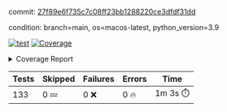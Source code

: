commit: [27f89e6f735c7c08ff23bb1288220ce3dfdf31dd](https://github.com/rcmdnk/homebrew-file/tree/27f89e6f735c7c08ff23bb1288220ce3dfdf31dd)

condition: branch=main, os=macos-latest, python_version=3.9

[![test](https://github.com/rcmdnk/homebrew-file/actions/workflows/test.yml/badge.svg)](https://github.com/rcmdnk/homebrew-file/actions/runs/14934283752)
<a href="https://github.com/rcmdnk/homebrew-file/blob/27f89e6f735c7c08ff23bb1288220ce3dfdf31dd/README.md"><img alt="Coverage" src="https://img.shields.io/badge/Coverage-56%25-orange.svg" /></a><details><summary>Coverage Report </summary><table><tr><th>File</th><th>Stmts</th><th>Miss</th><th>Cover</th><th>Missing</th></tr><tbody><tr><td colspan="5"><b>bin</b></td></tr><tr><td>&nbsp; &nbsp;<a href="https://github.com/rcmdnk/homebrew-file/blob/27f89e6f735c7c08ff23bb1288220ce3dfdf31dd/bin/brew-file">brew-file</a></td><td>2168</td><td>945</td><td>56%</td><td><a href="https://github.com/rcmdnk/homebrew-file/blob/27f89e6f735c7c08ff23bb1288220ce3dfdf31dd/bin/brew-file#L56-L62">56&ndash;62</a>, <a href="https://github.com/rcmdnk/homebrew-file/blob/27f89e6f735c7c08ff23bb1288220ce3dfdf31dd/bin/brew-file#L149">149</a>, <a href="https://github.com/rcmdnk/homebrew-file/blob/27f89e6f735c7c08ff23bb1288220ce3dfdf31dd/bin/brew-file#L161">161</a>, <a href="https://github.com/rcmdnk/homebrew-file/blob/27f89e6f735c7c08ff23bb1288220ce3dfdf31dd/bin/brew-file#L210">210</a>, <a href="https://github.com/rcmdnk/homebrew-file/blob/27f89e6f735c7c08ff23bb1288220ce3dfdf31dd/bin/brew-file#L304">304</a>, <a href="https://github.com/rcmdnk/homebrew-file/blob/27f89e6f735c7c08ff23bb1288220ce3dfdf31dd/bin/brew-file#L307">307</a>, <a href="https://github.com/rcmdnk/homebrew-file/blob/27f89e6f735c7c08ff23bb1288220ce3dfdf31dd/bin/brew-file#L375-L377">375&ndash;377</a>, <a href="https://github.com/rcmdnk/homebrew-file/blob/27f89e6f735c7c08ff23bb1288220ce3dfdf31dd/bin/brew-file#L386-L387">386&ndash;387</a>, <a href="https://github.com/rcmdnk/homebrew-file/blob/27f89e6f735c7c08ff23bb1288220ce3dfdf31dd/bin/brew-file#L481">481</a>, <a href="https://github.com/rcmdnk/homebrew-file/blob/27f89e6f735c7c08ff23bb1288220ce3dfdf31dd/bin/brew-file#L487-L490">487&ndash;490</a>, <a href="https://github.com/rcmdnk/homebrew-file/blob/27f89e6f735c7c08ff23bb1288220ce3dfdf31dd/bin/brew-file#L528-L552">528&ndash;552</a>, <a href="https://github.com/rcmdnk/homebrew-file/blob/27f89e6f735c7c08ff23bb1288220ce3dfdf31dd/bin/brew-file#L556-L564">556&ndash;564</a>, <a href="https://github.com/rcmdnk/homebrew-file/blob/27f89e6f735c7c08ff23bb1288220ce3dfdf31dd/bin/brew-file#L690">690</a>, <a href="https://github.com/rcmdnk/homebrew-file/blob/27f89e6f735c7c08ff23bb1288220ce3dfdf31dd/bin/brew-file#L810-L814">810&ndash;814</a>, <a href="https://github.com/rcmdnk/homebrew-file/blob/27f89e6f735c7c08ff23bb1288220ce3dfdf31dd/bin/brew-file#L827-L832">827&ndash;832</a>, <a href="https://github.com/rcmdnk/homebrew-file/blob/27f89e6f735c7c08ff23bb1288220ce3dfdf31dd/bin/brew-file#L843">843</a>, <a href="https://github.com/rcmdnk/homebrew-file/blob/27f89e6f735c7c08ff23bb1288220ce3dfdf31dd/bin/brew-file#L860">860</a>, <a href="https://github.com/rcmdnk/homebrew-file/blob/27f89e6f735c7c08ff23bb1288220ce3dfdf31dd/bin/brew-file#L864-L872">864&ndash;872</a>, <a href="https://github.com/rcmdnk/homebrew-file/blob/27f89e6f735c7c08ff23bb1288220ce3dfdf31dd/bin/brew-file#L881-L884">881&ndash;884</a>, <a href="https://github.com/rcmdnk/homebrew-file/blob/27f89e6f735c7c08ff23bb1288220ce3dfdf31dd/bin/brew-file#L886-L889">886&ndash;889</a>, <a href="https://github.com/rcmdnk/homebrew-file/blob/27f89e6f735c7c08ff23bb1288220ce3dfdf31dd/bin/brew-file#L891-L894">891&ndash;894</a>, <a href="https://github.com/rcmdnk/homebrew-file/blob/27f89e6f735c7c08ff23bb1288220ce3dfdf31dd/bin/brew-file#L905-L923">905&ndash;923</a>, <a href="https://github.com/rcmdnk/homebrew-file/blob/27f89e6f735c7c08ff23bb1288220ce3dfdf31dd/bin/brew-file#L974-L984">974&ndash;984</a>, <a href="https://github.com/rcmdnk/homebrew-file/blob/27f89e6f735c7c08ff23bb1288220ce3dfdf31dd/bin/brew-file#L987-L1014">987&ndash;1014</a>, <a href="https://github.com/rcmdnk/homebrew-file/blob/27f89e6f735c7c08ff23bb1288220ce3dfdf31dd/bin/brew-file#L1030-L1045">1030&ndash;1045</a>, <a href="https://github.com/rcmdnk/homebrew-file/blob/27f89e6f735c7c08ff23bb1288220ce3dfdf31dd/bin/brew-file#L1087">1087</a>, <a href="https://github.com/rcmdnk/homebrew-file/blob/27f89e6f735c7c08ff23bb1288220ce3dfdf31dd/bin/brew-file#L1103-L1108">1103&ndash;1108</a>, <a href="https://github.com/rcmdnk/homebrew-file/blob/27f89e6f735c7c08ff23bb1288220ce3dfdf31dd/bin/brew-file#L1112-L1114">1112&ndash;1114</a>, <a href="https://github.com/rcmdnk/homebrew-file/blob/27f89e6f735c7c08ff23bb1288220ce3dfdf31dd/bin/brew-file#L1118-L1121">1118&ndash;1121</a>, <a href="https://github.com/rcmdnk/homebrew-file/blob/27f89e6f735c7c08ff23bb1288220ce3dfdf31dd/bin/brew-file#L1125-L1127">1125&ndash;1127</a>, <a href="https://github.com/rcmdnk/homebrew-file/blob/27f89e6f735c7c08ff23bb1288220ce3dfdf31dd/bin/brew-file#L1131-L1133">1131&ndash;1133</a>, <a href="https://github.com/rcmdnk/homebrew-file/blob/27f89e6f735c7c08ff23bb1288220ce3dfdf31dd/bin/brew-file#L1137-L1139">1137&ndash;1139</a>, <a href="https://github.com/rcmdnk/homebrew-file/blob/27f89e6f735c7c08ff23bb1288220ce3dfdf31dd/bin/brew-file#L1143-L1145">1143&ndash;1145</a>, <a href="https://github.com/rcmdnk/homebrew-file/blob/27f89e6f735c7c08ff23bb1288220ce3dfdf31dd/bin/brew-file#L1149-L1151">1149&ndash;1151</a>, <a href="https://github.com/rcmdnk/homebrew-file/blob/27f89e6f735c7c08ff23bb1288220ce3dfdf31dd/bin/brew-file#L1155-L1158">1155&ndash;1158</a>, <a href="https://github.com/rcmdnk/homebrew-file/blob/27f89e6f735c7c08ff23bb1288220ce3dfdf31dd/bin/brew-file#L1162-L1164">1162&ndash;1164</a>, <a href="https://github.com/rcmdnk/homebrew-file/blob/27f89e6f735c7c08ff23bb1288220ce3dfdf31dd/bin/brew-file#L1182">1182</a>, <a href="https://github.com/rcmdnk/homebrew-file/blob/27f89e6f735c7c08ff23bb1288220ce3dfdf31dd/bin/brew-file#L1232-L1234">1232&ndash;1234</a>, <a href="https://github.com/rcmdnk/homebrew-file/blob/27f89e6f735c7c08ff23bb1288220ce3dfdf31dd/bin/brew-file#L1237">1237</a>, <a href="https://github.com/rcmdnk/homebrew-file/blob/27f89e6f735c7c08ff23bb1288220ce3dfdf31dd/bin/brew-file#L1243">1243</a>, <a href="https://github.com/rcmdnk/homebrew-file/blob/27f89e6f735c7c08ff23bb1288220ce3dfdf31dd/bin/brew-file#L1265-L1268">1265&ndash;1268</a>, <a href="https://github.com/rcmdnk/homebrew-file/blob/27f89e6f735c7c08ff23bb1288220ce3dfdf31dd/bin/brew-file#L1346">1346</a>, <a href="https://github.com/rcmdnk/homebrew-file/blob/27f89e6f735c7c08ff23bb1288220ce3dfdf31dd/bin/brew-file#L1383">1383</a>, <a href="https://github.com/rcmdnk/homebrew-file/blob/27f89e6f735c7c08ff23bb1288220ce3dfdf31dd/bin/brew-file#L1420">1420</a>, <a href="https://github.com/rcmdnk/homebrew-file/blob/27f89e6f735c7c08ff23bb1288220ce3dfdf31dd/bin/brew-file#L1423">1423</a>, <a href="https://github.com/rcmdnk/homebrew-file/blob/27f89e6f735c7c08ff23bb1288220ce3dfdf31dd/bin/brew-file#L1435">1435</a>, <a href="https://github.com/rcmdnk/homebrew-file/blob/27f89e6f735c7c08ff23bb1288220ce3dfdf31dd/bin/brew-file#L1437">1437</a>, <a href="https://github.com/rcmdnk/homebrew-file/blob/27f89e6f735c7c08ff23bb1288220ce3dfdf31dd/bin/brew-file#L1472-L1473">1472&ndash;1473</a>, <a href="https://github.com/rcmdnk/homebrew-file/blob/27f89e6f735c7c08ff23bb1288220ce3dfdf31dd/bin/brew-file#L1478-L1481">1478&ndash;1481</a>, <a href="https://github.com/rcmdnk/homebrew-file/blob/27f89e6f735c7c08ff23bb1288220ce3dfdf31dd/bin/brew-file#L1511-L1538">1511&ndash;1538</a>, <a href="https://github.com/rcmdnk/homebrew-file/blob/27f89e6f735c7c08ff23bb1288220ce3dfdf31dd/bin/brew-file#L1545">1545</a>, <a href="https://github.com/rcmdnk/homebrew-file/blob/27f89e6f735c7c08ff23bb1288220ce3dfdf31dd/bin/brew-file#L1547">1547</a>, <a href="https://github.com/rcmdnk/homebrew-file/blob/27f89e6f735c7c08ff23bb1288220ce3dfdf31dd/bin/brew-file#L1556-L1557">1556&ndash;1557</a>, <a href="https://github.com/rcmdnk/homebrew-file/blob/27f89e6f735c7c08ff23bb1288220ce3dfdf31dd/bin/brew-file#L1562">1562</a>, <a href="https://github.com/rcmdnk/homebrew-file/blob/27f89e6f735c7c08ff23bb1288220ce3dfdf31dd/bin/brew-file#L1568">1568</a>, <a href="https://github.com/rcmdnk/homebrew-file/blob/27f89e6f735c7c08ff23bb1288220ce3dfdf31dd/bin/brew-file#L1572-L1583">1572&ndash;1583</a>, <a href="https://github.com/rcmdnk/homebrew-file/blob/27f89e6f735c7c08ff23bb1288220ce3dfdf31dd/bin/brew-file#L1586-L1591">1586&ndash;1591</a>, <a href="https://github.com/rcmdnk/homebrew-file/blob/27f89e6f735c7c08ff23bb1288220ce3dfdf31dd/bin/brew-file#L1602-L1622">1602&ndash;1622</a>, <a href="https://github.com/rcmdnk/homebrew-file/blob/27f89e6f735c7c08ff23bb1288220ce3dfdf31dd/bin/brew-file#L1650">1650</a>, <a href="https://github.com/rcmdnk/homebrew-file/blob/27f89e6f735c7c08ff23bb1288220ce3dfdf31dd/bin/brew-file#L1689-L1696">1689&ndash;1696</a>, <a href="https://github.com/rcmdnk/homebrew-file/blob/27f89e6f735c7c08ff23bb1288220ce3dfdf31dd/bin/brew-file#L1703-L1711">1703&ndash;1711</a>, <a href="https://github.com/rcmdnk/homebrew-file/blob/27f89e6f735c7c08ff23bb1288220ce3dfdf31dd/bin/brew-file#L1727">1727</a>, <a href="https://github.com/rcmdnk/homebrew-file/blob/27f89e6f735c7c08ff23bb1288220ce3dfdf31dd/bin/brew-file#L1737">1737</a>, <a href="https://github.com/rcmdnk/homebrew-file/blob/27f89e6f735c7c08ff23bb1288220ce3dfdf31dd/bin/brew-file#L1743">1743</a>, <a href="https://github.com/rcmdnk/homebrew-file/blob/27f89e6f735c7c08ff23bb1288220ce3dfdf31dd/bin/brew-file#L1753">1753</a>, <a href="https://github.com/rcmdnk/homebrew-file/blob/27f89e6f735c7c08ff23bb1288220ce3dfdf31dd/bin/brew-file#L1762-L1763">1762&ndash;1763</a>, <a href="https://github.com/rcmdnk/homebrew-file/blob/27f89e6f735c7c08ff23bb1288220ce3dfdf31dd/bin/brew-file#L1767">1767</a>, <a href="https://github.com/rcmdnk/homebrew-file/blob/27f89e6f735c7c08ff23bb1288220ce3dfdf31dd/bin/brew-file#L1773">1773</a>, <a href="https://github.com/rcmdnk/homebrew-file/blob/27f89e6f735c7c08ff23bb1288220ce3dfdf31dd/bin/brew-file#L1779-L1783">1779&ndash;1783</a>, <a href="https://github.com/rcmdnk/homebrew-file/blob/27f89e6f735c7c08ff23bb1288220ce3dfdf31dd/bin/brew-file#L1799-L1806">1799&ndash;1806</a>, <a href="https://github.com/rcmdnk/homebrew-file/blob/27f89e6f735c7c08ff23bb1288220ce3dfdf31dd/bin/brew-file#L1813-L1817">1813&ndash;1817</a>, <a href="https://github.com/rcmdnk/homebrew-file/blob/27f89e6f735c7c08ff23bb1288220ce3dfdf31dd/bin/brew-file#L1821">1821</a>, <a href="https://github.com/rcmdnk/homebrew-file/blob/27f89e6f735c7c08ff23bb1288220ce3dfdf31dd/bin/brew-file#L1834-L1835">1834&ndash;1835</a>, <a href="https://github.com/rcmdnk/homebrew-file/blob/27f89e6f735c7c08ff23bb1288220ce3dfdf31dd/bin/brew-file#L1856-L1964">1856&ndash;1964</a>, <a href="https://github.com/rcmdnk/homebrew-file/blob/27f89e6f735c7c08ff23bb1288220ce3dfdf31dd/bin/brew-file#L1967-L1976">1967&ndash;1976</a>, <a href="https://github.com/rcmdnk/homebrew-file/blob/27f89e6f735c7c08ff23bb1288220ce3dfdf31dd/bin/brew-file#L1989">1989</a>, <a href="https://github.com/rcmdnk/homebrew-file/blob/27f89e6f735c7c08ff23bb1288220ce3dfdf31dd/bin/brew-file#L1994">1994</a>, <a href="https://github.com/rcmdnk/homebrew-file/blob/27f89e6f735c7c08ff23bb1288220ce3dfdf31dd/bin/brew-file#L1999-L2038">1999&ndash;2038</a>, <a href="https://github.com/rcmdnk/homebrew-file/blob/27f89e6f735c7c08ff23bb1288220ce3dfdf31dd/bin/brew-file#L2048-L2075">2048&ndash;2075</a>, <a href="https://github.com/rcmdnk/homebrew-file/blob/27f89e6f735c7c08ff23bb1288220ce3dfdf31dd/bin/brew-file#L2079-L2145">2079&ndash;2145</a>, <a href="https://github.com/rcmdnk/homebrew-file/blob/27f89e6f735c7c08ff23bb1288220ce3dfdf31dd/bin/brew-file#L2152-L2155">2152&ndash;2155</a>, <a href="https://github.com/rcmdnk/homebrew-file/blob/27f89e6f735c7c08ff23bb1288220ce3dfdf31dd/bin/brew-file#L2164-L2167">2164&ndash;2167</a>, <a href="https://github.com/rcmdnk/homebrew-file/blob/27f89e6f735c7c08ff23bb1288220ce3dfdf31dd/bin/brew-file#L2176-L2179">2176&ndash;2179</a>, <a href="https://github.com/rcmdnk/homebrew-file/blob/27f89e6f735c7c08ff23bb1288220ce3dfdf31dd/bin/brew-file#L2188-L2209">2188&ndash;2209</a>, <a href="https://github.com/rcmdnk/homebrew-file/blob/27f89e6f735c7c08ff23bb1288220ce3dfdf31dd/bin/brew-file#L2219-L2237">2219&ndash;2237</a>, <a href="https://github.com/rcmdnk/homebrew-file/blob/27f89e6f735c7c08ff23bb1288220ce3dfdf31dd/bin/brew-file#L2246-L2256">2246&ndash;2256</a>, <a href="https://github.com/rcmdnk/homebrew-file/blob/27f89e6f735c7c08ff23bb1288220ce3dfdf31dd/bin/brew-file#L2259-L2274">2259&ndash;2274</a>, <a href="https://github.com/rcmdnk/homebrew-file/blob/27f89e6f735c7c08ff23bb1288220ce3dfdf31dd/bin/brew-file#L2277-L2289">2277&ndash;2289</a>, <a href="https://github.com/rcmdnk/homebrew-file/blob/27f89e6f735c7c08ff23bb1288220ce3dfdf31dd/bin/brew-file#L2296">2296</a>, <a href="https://github.com/rcmdnk/homebrew-file/blob/27f89e6f735c7c08ff23bb1288220ce3dfdf31dd/bin/brew-file#L2300-L2307">2300&ndash;2307</a>, <a href="https://github.com/rcmdnk/homebrew-file/blob/27f89e6f735c7c08ff23bb1288220ce3dfdf31dd/bin/brew-file#L2314-L2315">2314&ndash;2315</a>, <a href="https://github.com/rcmdnk/homebrew-file/blob/27f89e6f735c7c08ff23bb1288220ce3dfdf31dd/bin/brew-file#L2344">2344</a>, <a href="https://github.com/rcmdnk/homebrew-file/blob/27f89e6f735c7c08ff23bb1288220ce3dfdf31dd/bin/brew-file#L2350">2350</a>, <a href="https://github.com/rcmdnk/homebrew-file/blob/27f89e6f735c7c08ff23bb1288220ce3dfdf31dd/bin/brew-file#L2358-L2362">2358&ndash;2362</a>, <a href="https://github.com/rcmdnk/homebrew-file/blob/27f89e6f735c7c08ff23bb1288220ce3dfdf31dd/bin/brew-file#L2373-L2376">2373&ndash;2376</a>, <a href="https://github.com/rcmdnk/homebrew-file/blob/27f89e6f735c7c08ff23bb1288220ce3dfdf31dd/bin/brew-file#L2383">2383</a>, <a href="https://github.com/rcmdnk/homebrew-file/blob/27f89e6f735c7c08ff23bb1288220ce3dfdf31dd/bin/brew-file#L2390">2390</a>, <a href="https://github.com/rcmdnk/homebrew-file/blob/27f89e6f735c7c08ff23bb1288220ce3dfdf31dd/bin/brew-file#L2394">2394</a>, <a href="https://github.com/rcmdnk/homebrew-file/blob/27f89e6f735c7c08ff23bb1288220ce3dfdf31dd/bin/brew-file#L2415-L2448">2415&ndash;2448</a>, <a href="https://github.com/rcmdnk/homebrew-file/blob/27f89e6f735c7c08ff23bb1288220ce3dfdf31dd/bin/brew-file#L2468">2468</a>, <a href="https://github.com/rcmdnk/homebrew-file/blob/27f89e6f735c7c08ff23bb1288220ce3dfdf31dd/bin/brew-file#L2485-L2486">2485&ndash;2486</a>, <a href="https://github.com/rcmdnk/homebrew-file/blob/27f89e6f735c7c08ff23bb1288220ce3dfdf31dd/bin/brew-file#L2490">2490</a>, <a href="https://github.com/rcmdnk/homebrew-file/blob/27f89e6f735c7c08ff23bb1288220ce3dfdf31dd/bin/brew-file#L2495-L2496">2495&ndash;2496</a>, <a href="https://github.com/rcmdnk/homebrew-file/blob/27f89e6f735c7c08ff23bb1288220ce3dfdf31dd/bin/brew-file#L2502-L2522">2502&ndash;2522</a>, <a href="https://github.com/rcmdnk/homebrew-file/blob/27f89e6f735c7c08ff23bb1288220ce3dfdf31dd/bin/brew-file#L2526-L2536">2526&ndash;2536</a>, <a href="https://github.com/rcmdnk/homebrew-file/blob/27f89e6f735c7c08ff23bb1288220ce3dfdf31dd/bin/brew-file#L2539">2539</a>, <a href="https://github.com/rcmdnk/homebrew-file/blob/27f89e6f735c7c08ff23bb1288220ce3dfdf31dd/bin/brew-file#L2555">2555</a>, <a href="https://github.com/rcmdnk/homebrew-file/blob/27f89e6f735c7c08ff23bb1288220ce3dfdf31dd/bin/brew-file#L2559-L2565">2559&ndash;2565</a>, <a href="https://github.com/rcmdnk/homebrew-file/blob/27f89e6f735c7c08ff23bb1288220ce3dfdf31dd/bin/brew-file#L2567">2567</a>, <a href="https://github.com/rcmdnk/homebrew-file/blob/27f89e6f735c7c08ff23bb1288220ce3dfdf31dd/bin/brew-file#L2573">2573</a>, <a href="https://github.com/rcmdnk/homebrew-file/blob/27f89e6f735c7c08ff23bb1288220ce3dfdf31dd/bin/brew-file#L2602-L2614">2602&ndash;2614</a>, <a href="https://github.com/rcmdnk/homebrew-file/blob/27f89e6f735c7c08ff23bb1288220ce3dfdf31dd/bin/brew-file#L2630-L2631">2630&ndash;2631</a>, <a href="https://github.com/rcmdnk/homebrew-file/blob/27f89e6f735c7c08ff23bb1288220ce3dfdf31dd/bin/brew-file#L2633">2633</a>, <a href="https://github.com/rcmdnk/homebrew-file/blob/27f89e6f735c7c08ff23bb1288220ce3dfdf31dd/bin/brew-file#L2643">2643</a>, <a href="https://github.com/rcmdnk/homebrew-file/blob/27f89e6f735c7c08ff23bb1288220ce3dfdf31dd/bin/brew-file#L2658-L2905">2658&ndash;2905</a>, <a href="https://github.com/rcmdnk/homebrew-file/blob/27f89e6f735c7c08ff23bb1288220ce3dfdf31dd/bin/brew-file#L2928-L2930">2928&ndash;2930</a>, <a href="https://github.com/rcmdnk/homebrew-file/blob/27f89e6f735c7c08ff23bb1288220ce3dfdf31dd/bin/brew-file#L2939-L2949">2939&ndash;2949</a>, <a href="https://github.com/rcmdnk/homebrew-file/blob/27f89e6f735c7c08ff23bb1288220ce3dfdf31dd/bin/brew-file#L2961-L2967">2961&ndash;2967</a>, <a href="https://github.com/rcmdnk/homebrew-file/blob/27f89e6f735c7c08ff23bb1288220ce3dfdf31dd/bin/brew-file#L2979-L3003">2979&ndash;3003</a>, <a href="https://github.com/rcmdnk/homebrew-file/blob/27f89e6f735c7c08ff23bb1288220ce3dfdf31dd/bin/brew-file#L3009-L3046">3009&ndash;3046</a>, <a href="https://github.com/rcmdnk/homebrew-file/blob/27f89e6f735c7c08ff23bb1288220ce3dfdf31dd/bin/brew-file#L3054-L3078">3054&ndash;3078</a>, <a href="https://github.com/rcmdnk/homebrew-file/blob/27f89e6f735c7c08ff23bb1288220ce3dfdf31dd/bin/brew-file#L3082-L3095">3082&ndash;3095</a>, <a href="https://github.com/rcmdnk/homebrew-file/blob/27f89e6f735c7c08ff23bb1288220ce3dfdf31dd/bin/brew-file#L3099-L3112">3099&ndash;3112</a>, <a href="https://github.com/rcmdnk/homebrew-file/blob/27f89e6f735c7c08ff23bb1288220ce3dfdf31dd/bin/brew-file#L3116">3116</a>, <a href="https://github.com/rcmdnk/homebrew-file/blob/27f89e6f735c7c08ff23bb1288220ce3dfdf31dd/bin/brew-file#L3129-L3135">3129&ndash;3135</a>, <a href="https://github.com/rcmdnk/homebrew-file/blob/27f89e6f735c7c08ff23bb1288220ce3dfdf31dd/bin/brew-file#L3161-L3162">3161&ndash;3162</a>, <a href="https://github.com/rcmdnk/homebrew-file/blob/27f89e6f735c7c08ff23bb1288220ce3dfdf31dd/bin/brew-file#L3253">3253</a>, <a href="https://github.com/rcmdnk/homebrew-file/blob/27f89e6f735c7c08ff23bb1288220ce3dfdf31dd/bin/brew-file#L3255">3255</a>, <a href="https://github.com/rcmdnk/homebrew-file/blob/27f89e6f735c7c08ff23bb1288220ce3dfdf31dd/bin/brew-file#L3260-L3271">3260&ndash;3271</a>, <a href="https://github.com/rcmdnk/homebrew-file/blob/27f89e6f735c7c08ff23bb1288220ce3dfdf31dd/bin/brew-file#L3287">3287</a>, <a href="https://github.com/rcmdnk/homebrew-file/blob/27f89e6f735c7c08ff23bb1288220ce3dfdf31dd/bin/brew-file#L3305-L3322">3305&ndash;3322</a>, <a href="https://github.com/rcmdnk/homebrew-file/blob/27f89e6f735c7c08ff23bb1288220ce3dfdf31dd/bin/brew-file#L3345">3345</a>, <a href="https://github.com/rcmdnk/homebrew-file/blob/27f89e6f735c7c08ff23bb1288220ce3dfdf31dd/bin/brew-file#L3351">3351</a>, <a href="https://github.com/rcmdnk/homebrew-file/blob/27f89e6f735c7c08ff23bb1288220ce3dfdf31dd/bin/brew-file#L3355-L3366">3355&ndash;3366</a>, <a href="https://github.com/rcmdnk/homebrew-file/blob/27f89e6f735c7c08ff23bb1288220ce3dfdf31dd/bin/brew-file#L3375">3375</a>, <a href="https://github.com/rcmdnk/homebrew-file/blob/27f89e6f735c7c08ff23bb1288220ce3dfdf31dd/bin/brew-file#L3387">3387</a>, <a href="https://github.com/rcmdnk/homebrew-file/blob/27f89e6f735c7c08ff23bb1288220ce3dfdf31dd/bin/brew-file#L3389-L3393">3389&ndash;3393</a>, <a href="https://github.com/rcmdnk/homebrew-file/blob/27f89e6f735c7c08ff23bb1288220ce3dfdf31dd/bin/brew-file#L3397-L3400">3397&ndash;3400</a>, <a href="https://github.com/rcmdnk/homebrew-file/blob/27f89e6f735c7c08ff23bb1288220ce3dfdf31dd/bin/brew-file#L3403-L3406">3403&ndash;3406</a>, <a href="https://github.com/rcmdnk/homebrew-file/blob/27f89e6f735c7c08ff23bb1288220ce3dfdf31dd/bin/brew-file#L3409-L3417">3409&ndash;3417</a>, <a href="https://github.com/rcmdnk/homebrew-file/blob/27f89e6f735c7c08ff23bb1288220ce3dfdf31dd/bin/brew-file#L3446-L3453">3446&ndash;3453</a>, <a href="https://github.com/rcmdnk/homebrew-file/blob/27f89e6f735c7c08ff23bb1288220ce3dfdf31dd/bin/brew-file#L3464-L3471">3464&ndash;3471</a>, <a href="https://github.com/rcmdnk/homebrew-file/blob/27f89e6f735c7c08ff23bb1288220ce3dfdf31dd/bin/brew-file#L3552-L3554">3552&ndash;3554</a>, <a href="https://github.com/rcmdnk/homebrew-file/blob/27f89e6f735c7c08ff23bb1288220ce3dfdf31dd/bin/brew-file#L3577">3577</a>, <a href="https://github.com/rcmdnk/homebrew-file/blob/27f89e6f735c7c08ff23bb1288220ce3dfdf31dd/bin/brew-file#L3583">3583</a>, <a href="https://github.com/rcmdnk/homebrew-file/blob/27f89e6f735c7c08ff23bb1288220ce3dfdf31dd/bin/brew-file#L3595-L4278">3595&ndash;4278</a>, <a href="https://github.com/rcmdnk/homebrew-file/blob/27f89e6f735c7c08ff23bb1288220ce3dfdf31dd/bin/brew-file#L4282">4282</a></td></tr><tr><td><b>TOTAL</b></td><td><b>2168</b></td><td><b>945</b></td><td><b>56%</b></td><td>&nbsp;</td></tr></tbody></table></details>

| Tests | Skipped | Failures | Errors | Time |
| ----- | ------- | -------- | -------- | ------------------ |
| 133 | 0 :zzz: | 0 :x: | 0 :fire: | 1m 3s :stopwatch: |


